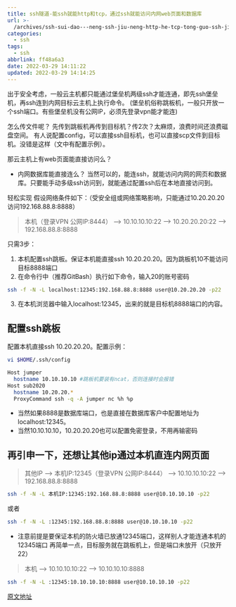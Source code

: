 ```yaml
---
title: ssh隧道-能ssh就能http和tcp，通过ssh就能访问内网web页面和数据库
url: >-
  /archives/ssh-sui-dao---neng-ssh-jiu-neng-http-he-tcp-tong-guo-ssh-jiu-neng-fang-wen-nei-wang-web-ye-mian-he-shu-ju-ku
categories:
  - ssh
tags:
  - ssh
abbrlink: ff48a6a3
date: 2022-03-29 14:11:22
updated: 2022-03-29 14:14:25
---
```


出于安全考虑，一般云主机都只能通过堡垒机两级ssh才能连通，即先ssh堡垒机，再ssh连到内网目标云主机上执行命令。
(堡垒机俗称跳板机，一般只开放一个ssh端口。有些堡垒机没有公网IP，必须先登录vpn能才能连)

怎么传文件呢？
先传到跳板机再传到目标机？传2次？太麻烦，浪费时间还浪费磁盘空间。
有人说配置config，可以直接ssh目标机，也可以直接scp文件到目标机。没错是这样（文中有配置示例）。

那云主机上有web页面能直接访问么？
- 内网数据库能直接连么？
当然可以的，能连ssh，就能访问内网的网页和数据库。只要能手动多级ssh访问到，就能通过配置ssh后在本地直接访问到。
<!--more-->
轻松实现
假设网络条件如下：（受安全组或网络策略影响，只能通过10.20.20.20访问192.168.88.8:8888）

> 本机（登录VPN 公网IP:8444） --> 10.10.10.10:22 --> 10.20.20.20:22 -->
192.168.88.8:8888

只需3步：

1. 本机配置ssh跳板。保证本机能直接ssh 10.20.20.20。因为跳板机10不能访问目标8888端口
2. 在命令行中（推荐GitBash）执行如下命令，输入20的账号密码
```bash
ssh -f -N -L localhost:12345:192.168.88.8:8888 user@10.20.20.20 -p22
```
3. 在本机浏览器中输入localhost:12345，出来的就是目标机8888端口的内容。
## 配置ssh跳板
配置本机直接ssh 10.20.20.20。配置示例：
```bash
vi $HOME/.ssh/config
```
```bash
Host jumper
  hostname 10.10.10.10 #跳板机要装有ncat，否则连接时会报错
Host sub2020
  hostname 10.20.20.*
  ProxyCommand ssh -q -A jumper nc %h %p
```
- 当然如果8888是数据库端口，也是直接在数据库客户中配置地址为localhost:12345。
- 当然10.10.10.10，10.20.20.20也可以配置免密登录，不用再输密码
## 再引申一下，还想让其他ip通过本机直连内网页面
> 其他IP --> 本机IP:12345（登录VPN 公网IP:8444） --> 10.10.10.10:22 -->
192.168.88.8:8888
```bash
ssh -f -N -L 本机IP:12345:192.168.88.8:8888 user@10.10.10.10 -p22
```
或者
```bash
ssh -f -N -L :12345:192.168.88.8:8888 user@10.10.10.10 -p22
```
- 注意前提是要保证本机的防火墙已放通12345端口，这样别人才能连通本机的12345端口
再简单一点，目标服务就在跳板机上，但是端口未放开（只放开22）

> 本机 --> 10.10.10.10:22 --> 10.10.10.10:8888
```bash
ssh -f -N -L :12345:10.10.10.10:8888 user@10.10.10.10 -p22
```
 
[原文地址](https://blog.csdn.net/liliwang90/article/details/123153893)
